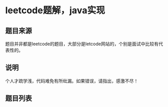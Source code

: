 # leetcode题解，java实现

## 题目来源
题目并非都是leetcode的题目，大部分是letcode网站的，个别是面试中比较有代表性的。

## 说明
个人才疏学浅，代码难免有所纰漏。如果错误，请指出，感激不尽！

## 题目列表


